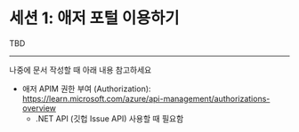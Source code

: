 # 세션 1: 애저 포털 이용하기

TBD

---

나중에 문서 작성할 때 아래 내용 참고하세요

- 애저 APIM 권한 부여 (Authorization): https://learn.microsoft.com/azure/api-management/authorizations-overview
  - .NET API (깃헙 Issue API) 사용할 때 필요함
